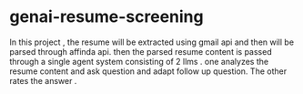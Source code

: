 # genai-resume-screening
In this project , the resume will be extracted using gmail api and then will be parsed through affinda api.  then the parsed resume content is passed through a single agent  system consisting of 2 llms . one analyzes the resume content and ask question and adapt follow up question. The other rates the answer . 
